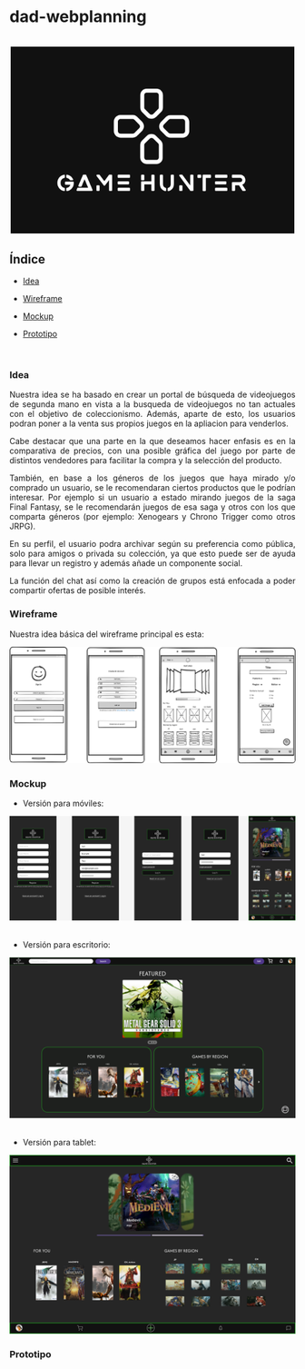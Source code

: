 <div align=justify>

# dad-webplanning

</br>

<div align=center>
    <img src="./img/logo-dark.PNG" width="500" height="auto" alt="logo dark version"/>
</div>

## Índice

- [Idea](#idea)

- [Wireframe](#wireframe)

- [Mockup](#mockup)

- [Prototipo](#prototipo)

</br>

###  Idea <a name="idea"></a>

Nuestra idea se ha basado en crear un portal de búsqueda de videojuegos de segunda mano en vista a la busqueda de videojuegos no tan actuales con el objetivo de coleccionismo. Además, aparte de esto, los usuarios podran poner a la venta sus propios juegos en la apliacion para venderlos.

Cabe destacar que una parte en la que deseamos hacer enfasis es en la comparativa de precios, con una posible gráfica del juego por parte de distintos vendedores para facilitar la compra y la selección del producto.

También, en base a los géneros de los juegos que haya mirado y/o comprado un usuario, se le recomendaran ciertos productos que le podrían interesar. Por ejemplo si un usuario a estado mirando juegos de la saga Final Fantasy, se le recomendarán juegos de esa saga y otros con los que comparta géneros (por ejemplo: Xenogears y Chrono Trigger como otros JRPG).

En su perfil, el usuario podra archivar según su preferencia como pública, solo para amigos o privada su colección, ya que esto puede ser de ayuda para llevar un registro y además añade un componente social.

La función del chat así como la creación de grupos está enfocada a poder compartir ofertas de posible interés.

### Wireframe <a name="wireframe"></a>

Nuestra idea básica del wireframe principal es esta:

<div align=center>
    <img src="./img/wireframe-example.png" alt="wireframe"/>
</div>

### Mockup <a name="mockup"></a>

- Versión para móviles:

<div align=center>
    <img src="./img/mockup-mobile.png" alt="mobile"/>
</div>
<br>

- Versión para escritorio:
<div align=center>
    <img src="./img/mockup-desktop.png" alt="desktop"/>
</div>
<br>

- Versión para tablet:
<div align=center>
    <img src="./img/mockup-tablet.png" alt="tablet"/>
</div>


### Prototipo <a name="prototipo">
</a>

</div>

